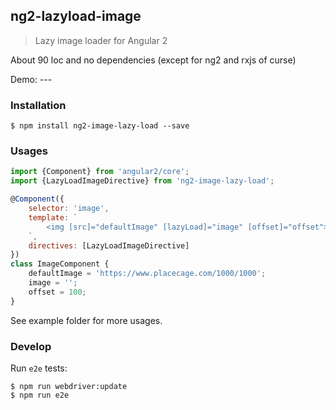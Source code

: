 ## ng2-lazyload-image

> Lazy image loader for Angular 2

About 90 loc and no dependencies (except for ng2 and rxjs of curse)

Demo: ---

### Installation
```
$ npm install ng2-image-lazy-load --save
```

### Usages

```javascript
import {Component} from 'angular2/core';
import {LazyLoadImageDirective} from 'ng2-image-lazy-load';

@Component({
    selector: 'image',
    template: `
        <img [src]="defaultImage" [lazyLoad]="image" [offset]="offset">
    `,
    directives: [LazyLoadImageDirective]
})
class ImageComponent {
    defaultImage = 'https://www.placecage.com/1000/1000';
    image = '';
    offset = 100;
}
```

See example folder for more usages.

### Develop
Run `e2e` tests:
```
$ npm run webdriver:update
$ npm run e2e
```
